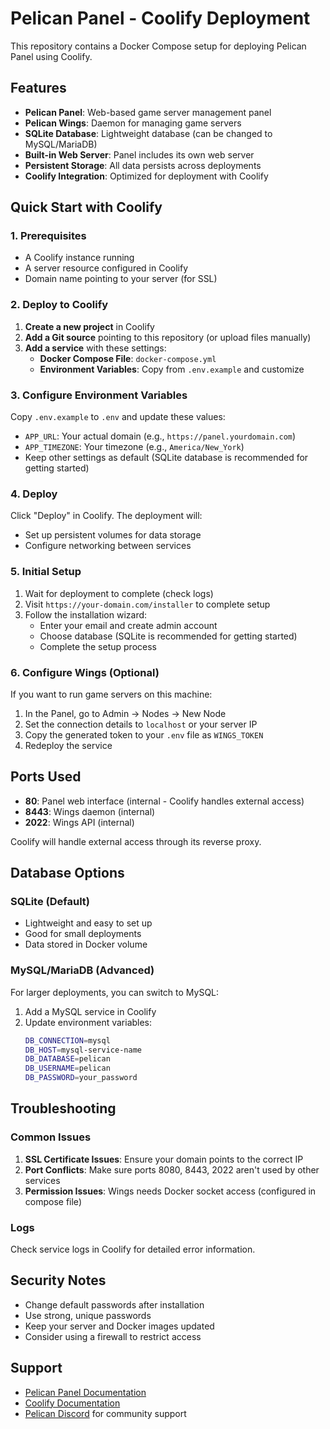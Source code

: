 # Pelican Panel - Coolify Deployment

This repository contains a Docker Compose setup for deploying Pelican Panel using Coolify.

## Features

- **Pelican Panel**: Web-based game server management panel
- **Pelican Wings**: Daemon for managing game servers
- **SQLite Database**: Lightweight database (can be changed to MySQL/MariaDB)
- **Built-in Web Server**: Panel includes its own web server
- **Persistent Storage**: All data persists across deployments
- **Coolify Integration**: Optimized for deployment with Coolify

## Quick Start with Coolify

### 1. Prerequisites

- A Coolify instance running
- A server resource configured in Coolify
- Domain name pointing to your server (for SSL)

### 2. Deploy to Coolify

1. **Create a new project** in Coolify
2. **Add a Git source** pointing to this repository (or upload files manually)
3. **Add a service** with these settings:
   - **Docker Compose File**: `docker-compose.yml`
   - **Environment Variables**: Copy from `.env.example` and customize

### 3. Configure Environment Variables

Copy `.env.example` to `.env` and update these values:
   - `APP_URL`: Your actual domain (e.g., `https://panel.yourdomain.com`)
   - `APP_TIMEZONE`: Your timezone (e.g., `America/New_York`)
   - Keep other settings as default (SQLite database is recommended for getting started)

### 4. Deploy

Click "Deploy" in Coolify. The deployment will:
- Set up persistent volumes for data storage
- Configure networking between services

### 5. Initial Setup

1. Wait for deployment to complete (check logs)
2. Visit `https://your-domain.com/installer` to complete setup
3. Follow the installation wizard:
   - Enter your email and create admin account
   - Choose database (SQLite is recommended for getting started)
   - Complete the setup process

### 6. Configure Wings (Optional)

If you want to run game servers on this machine:

1. In the Panel, go to Admin → Nodes → New Node
2. Set the connection details to `localhost` or your server IP
3. Copy the generated token to your `.env` file as `WINGS_TOKEN`
4. Redeploy the service

## Ports Used

- **80**: Panel web interface (internal - Coolify handles external access)
- **8443**: Wings daemon (internal)
- **2022**: Wings API (internal)

Coolify will handle external access through its reverse proxy.

## Database Options

### SQLite (Default)
- Lightweight and easy to set up
- Good for small deployments
- Data stored in Docker volume

### MySQL/MariaDB (Advanced)
For larger deployments, you can switch to MySQL:

1. Add a MySQL service in Coolify
2. Update environment variables:
   ```bash
   DB_CONNECTION=mysql
   DB_HOST=mysql-service-name
   DB_DATABASE=pelican
   DB_USERNAME=pelican
   DB_PASSWORD=your_password
   ```

## Troubleshooting

### Common Issues

1. **SSL Certificate Issues**: Ensure your domain points to the correct IP
2. **Port Conflicts**: Make sure ports 8080, 8443, 2022 aren't used by other services
3. **Permission Issues**: Wings needs Docker socket access (configured in compose file)

### Logs

Check service logs in Coolify for detailed error information.

## Security Notes

- Change default passwords after installation
- Use strong, unique passwords
- Keep your server and Docker images updated
- Consider using a firewall to restrict access

## Support

- [Pelican Panel Documentation](https://pelican.dev/docs/)
- [Coolify Documentation](https://coolify.io/docs/)
- [Pelican Discord](https://discord.gg/pelican) for community support
